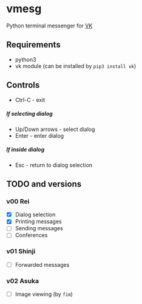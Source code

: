 # vmesg
Python terminal messenger for [VK](http://vk.com)

## Requirements
* python3
* vk module (can be installed by `pip3 install vk`)

## Controls
* Ctrl-C - exit

##### If selecting dialog
* Up/Down arrows - select dialog
* Enter - enter dialog

##### If inside dialog
* Esc - return to dialog selection

## TODO and versions

### v00 Rei
- [x] Dialog selection
- [x] Printing messages
- [ ] Sending messages
- [ ] Conferences

### v01 Shinji
- [ ] Forwarded messages

### v02 Asuka
- [ ] Image viewing (by `fim`)
